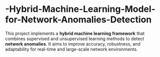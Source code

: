 # -Hybrid-Machine-Learning-Model-for-Network-Anomalies-Detection
This project implements a **hybrid machine learning framework** that combines supervised and unsupervised learning methods to detect **network anomalies**. It aims to improve accuracy, robustness, and adaptability for real-time and large-scale network environments.
